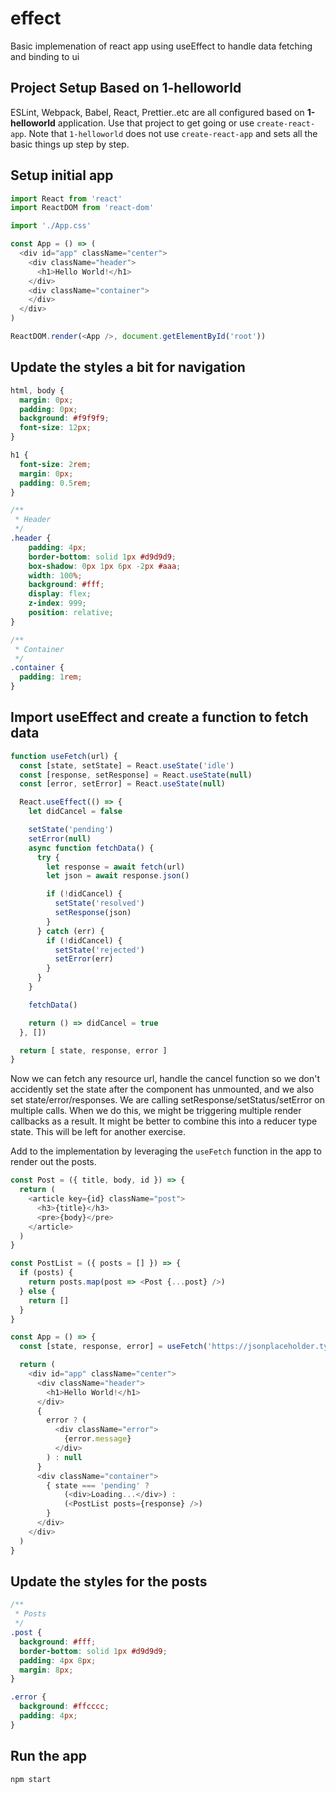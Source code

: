 # effect

Basic implemenation of react app using useEffect to handle data fetching and binding to ui

## Project Setup Based on 1-helloworld

ESLint, Webpack, Babel, React, Prettier..etc are all configured based on **1-helloworld** application. Use that project to get going or use `create-react-app`. Note that `1-helloworld` does not use `create-react-app` and sets all the basic things up step by step.

## Setup initial app

```javascript
import React from 'react'
import ReactDOM from 'react-dom'

import './App.css'

const App = () => (
  <div id="app" className="center">
    <div className="header">
      <h1>Hello World!</h1>
    </div>
    <div className="container">
    </div>
  </div>
)

ReactDOM.render(<App />, document.getElementById('root'))
```

## Update the styles a bit for navigation

```css
html, body {
  margin: 0px;
  padding: 0px;
  background: #f9f9f9;
  font-size: 12px;
}

h1 {
  font-size: 2rem;
  margin: 0px;
  padding: 0.5rem;
}

/**
 * Header
 */
.header {
    padding: 4px;
    border-bottom: solid 1px #d9d9d9;
    box-shadow: 0px 1px 6px -2px #aaa;
    width: 100%;
    background: #fff;
    display: flex;
    z-index: 999;
    position: relative;
}

/**
 * Container
 */
.container {
  padding: 1rem;
}
```

## Import useEffect and create a function to fetch data

```javascript
function useFetch(url) {
  const [state, setState] = React.useState('idle')
  const [response, setResponse] = React.useState(null)
  const [error, setError] = React.useState(null)

  React.useEffect(() => {
    let didCancel = false

    setState('pending')
    setError(null)
    async function fetchData() {
      try {
        let response = await fetch(url)
        let json = await response.json()

        if (!didCancel) {
          setState('resolved')
          setResponse(json)
        }
      } catch (err) {
        if (!didCancel) {
          setState('rejected')
          setError(err)
        }
      }
    }

    fetchData()

    return () => didCancel = true
  }, [])

  return [ state, response, error ]
}
```

Now we can fetch any resource url, handle the cancel function so we don't accidently set the state after the component has unmounted, and we also set state/error/responses. We are calling setResponse/setStatus/setError on multiple calls. When we do this, we might be triggering multiple render callbacks as a result. It might be better to combine this into a reducer type state. This will be left for another exercise.

Add to the implementation by leveraging the `useFetch` function in the app to render out the posts.

```javascript
const Post = ({ title, body, id }) => {
  return (
    <article key={id} className="post">
      <h3>{title}</h3>
      <pre>{body}</pre>
    </article>
  )
}

const PostList = ({ posts = [] }) => {
  if (posts) {
    return posts.map(post => <Post {...post} />)
  } else {
    return []
  }
}

const App = () => {
  const [state, response, error] = useFetch('https://jsonplaceholder.typicode.com/posts')

  return (
    <div id="app" className="center">
      <div className="header">
        <h1>Hello World!</h1>
      </div>
      {
        error ? (
          <div className="error">
            {error.message}
          </div>
        ) : null
      }
      <div className="container">
        { state === 'pending' ? 
            (<div>Loading...</div>) : 
            (<PostList posts={response} />)
        }
      </div>
    </div>
  )
}
```

## Update the styles for the posts

```css
/**
 * Posts
 */
.post {
  background: #fff;
  border-bottom: solid 1px #d9d9d9;
  padding: 4px 8px;
  margin: 8px;
}

.error {
  background: #ffcccc;
  padding: 4px;
}
```

## Run the app

```bash
npm start
```
